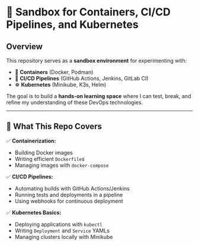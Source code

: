 # 🚀 Sandbox for Containers, CI/CD Pipelines, and Kubernetes

## Overview
This repository serves as a **sandbox environment** for experimenting with:
- 🐳 **Containers** (Docker, Podman)  
- 🔄 **CI/CD Pipelines** (GitHub Actions, Jenkins, GitLab CI)  
- ☸️ **Kubernetes** (Minikube, K3s, Helm)  

The goal is to build a **hands-on learning space** where I can test, break, and refine my understanding of these DevOps technologies.

---

## 📌 What This Repo Covers
✅ **Containerization:**  
- Building Docker images  
- Writing efficient `Dockerfile`s  
- Managing images with `docker-compose`  

✅ **CI/CD Pipelines:**  
- Automating builds with GitHub Actions/Jenkins  
- Running tests and deployments in a pipeline  
- Using webhooks for continuous deployment  

✅ **Kubernetes Basics:**  
- Deploying applications with `kubectl`  
- Writing `Deployment` and `Service` YAMLs  
- Managing clusters locally with Minikube  
